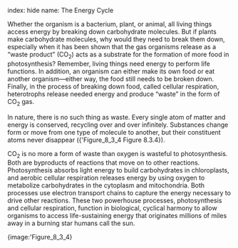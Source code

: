 index: hide
name: The Energy Cycle

Whether the organism is a bacterium, plant, or animal, all living things access energy by breaking down carbohydrate molecules. But if plants make carbohydrate molecules, why would they need to break them down, especially when it has been shown that the gas organisms release as a “waste product” (CO<sub>2</sub>) acts as a substrate for the formation of more food in photosynthesis? Remember, living things need energy to perform life functions. In addition, an organism can either make its own food or eat another organism—either way, the food still needs to be broken down. Finally, in the process of breaking down food, called cellular respiration, heterotrophs release needed energy and produce “waste” in the form of CO<sub>2</sub> gas.

In nature, there is no such thing as waste. Every single atom of matter and energy is conserved, recycling over and over infinitely. Substances change form or move from one type of molecule to another, but their constituent atoms never disappear ({'Figure_8_3_4 Figure 8.3.4}).

CO<sub>2</sub> is no more a form of waste than oxygen is wasteful to photosynthesis. Both are byproducts of reactions that move on to other reactions. Photosynthesis absorbs light energy to build carbohydrates
in chloroplasts, and aerobic cellular respiration releases energy by using oxygen to metabolize carbohydrates in the cytoplasm and mitochondria. Both processes use electron transport chains to capture the energy necessary to drive other reactions. These two powerhouse processes, photosynthesis and cellular respiration, function in biological, cyclical harmony to allow organisms to access life-sustaining energy that originates millions of miles away in a burning star humans call the sun.


{image:'Figure_8_3_4}
        
